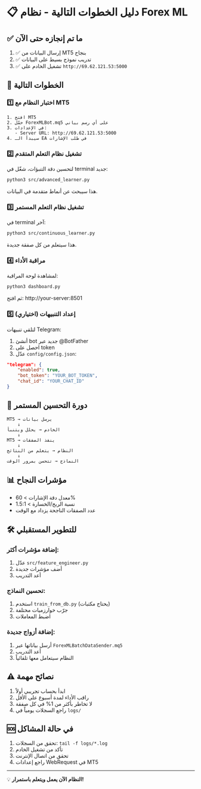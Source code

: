 # 📋 دليل الخطوات التالية - نظام Forex ML

## ✅ ما تم إنجازه حتى الآن
1. ✅ إرسال البيانات من MT5 بنجاح
2. ✅ تدريب نموذج بسيط على البيانات
3. ✅ تشغيل الخادم على `http://69.62.121.53:5000`

## 🚀 الخطوات التالية

### 1️⃣ اختبار النظام مع MT5
```
1. افتح MT5
2. حمّل ForexMLBot.mq5 على أي رسم بياني
3. في الإعدادات:
   - Server URL: http://69.62.121.53:5000
4. سيبدأ الـ EA في طلب الإشارات
```

### 2️⃣ تشغيل نظام التعلم المتقدم
لتحسين دقة التنبؤات، شغّل في terminal جديد:
```bash
python3 src/advanced_learner.py
```
هذا سيبحث عن أنماط متقدمة في البيانات.

### 3️⃣ تشغيل نظام التعلم المستمر
في terminal آخر:
```bash
python3 src/continuous_learner.py
```
هذا سيتعلم من كل صفقة جديدة.

### 4️⃣ مراقبة الأداء
لمشاهدة لوحة المراقبة:
```bash
python3 dashboard.py
```
ثم افتح: http://your-server:8501

### 5️⃣ إعداد التنبيهات (اختياري)
لتلقي تنبيهات Telegram:
1. أنشئ bot جديد عبر @BotFather
2. احصل على token
3. عدّل `config/config.json`:
```json
"telegram": {
    "enabled": true,
    "bot_token": "YOUR_BOT_TOKEN",
    "chat_id": "YOUR_CHAT_ID"
}
```

## 🔄 دورة التحسين المستمر

```
MT5 → يرسل بيانات
    ↓
الخادم → يحلل ويتنبأ
    ↓
MT5 → ينفذ الصفقات
    ↓
النظام → يتعلم من النتائج
    ↓
النماذج → تتحسن بمرور الوقت
```

## 📊 مؤشرات النجاح
- معدل دقة الإشارات > 60%
- نسبة الربح/الخسارة > 1.5:1
- عدد الصفقات الناجحة يزداد مع الوقت

## 🛠️ للتطوير المستقبلي

### إضافة مؤشرات أكثر:
1. عدّل `src/feature_engineer.py`
2. أضف مؤشرات جديدة
3. أعد التدريب

### تحسين النماذج:
1. استخدم `train_from_db.py` (يحتاج مكتبات)
2. جرّب خوارزميات مختلفة
3. اضبط المعاملات

### إضافة أزواج جديدة:
1. أرسل بياناتها عبر `ForexMLBatchDataSender.mq5`
2. أعد التدريب
3. النظام سيتعامل معها تلقائياً

## ⚠️ نصائح مهمة
1. ابدأ بحساب تجريبي أولاً
2. راقب الأداء لمدة أسبوع على الأقل
3. لا تخاطر بأكثر من 1% في كل صفقة
4. راجع السجلات يومياً في `logs/`

## 🆘 في حالة المشاكل
1. تحقق من السجلات: `tail -f logs/*.log`
2. تأكد من تشغيل الخادم
3. تحقق من اتصال الإنترنت
4. راجع إعدادات WebRequest في MT5

---

💡 **النظام الآن يعمل ويتعلم باستمرار!**